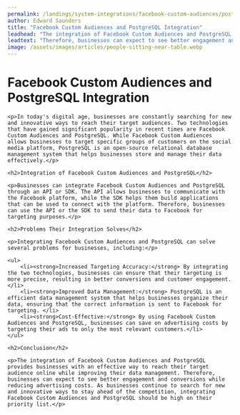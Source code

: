 ```yaml
---
permalink: /landings/system-integrations/facebook-custom-audiences/postgresql
author: Edward Saunders
title: "Facebook Custom Audiences and PostgreSQL Integration"
leadhead: "The integration of Facebook Custom Audiences and PostgreSQL provides businesses with an effective way to reach their target audience online while improving their data management"
leadtext: "Therefore, businesses can expect to see better engagement and conversions while reducing advertising costs. As businesses continue to search for new and innovative ways to stay ahead of the competition, integrating Facebook Custom Audiences and PostgreSQL should be high on their priority list."
image: /assets/images/articles/people-sitting-near-table.webp
---
```

<div class="arttext">	<h1>Facebook Custom Audiences and PostgreSQL Integration</h1>

	<p>In today's digital age, businesses are constantly searching for new and innovative ways to reach their target audiences. Two technologies that have gained significant popularity in recent times are Facebook Custom Audiences and PostgreSQL. While Facebook Custom Audiences allows businesses to target specific groups of customers on the social media platform, PostgreSQL is an open-source relational database management system that helps businesses store and manage their data effectively.</p>

	<h2>Integration of Facebook Custom Audiences and PostgreSQL</h2>

	<p>Businesses can integrate Facebook Custom Audiences and PostgreSQL through an API or SDK. The API allows businesses to communicate with the Facebook platform, while the SDK helps them build applications that can be used to connect with the platform. Therefore, businesses can use the API or the SDK to send their data to Facebook for targeting purposes.</p>

	<h2>Problems Their Integration Solves</h2>

	<p>Integrating Facebook Custom Audiences and PostgreSQL can solve several problems for businesses, including:</p>

	<ul>
		<li><strong>Increased Targeting Accuracy:</strong> By integrating the two technologies, businesses can ensure that their targeting is more precise, resulting in better conversions and customer engagement. </li>
		<li><strong>Improved Data Management:</strong> PostgreSQL is an efficient data management system that helps businesses organize their data, ensuring that the correct information is sent to Facebook for targeting. </li>
		<li><strong>Cost-Effective:</strong> By using Facebook Custom Audiences and PostgreSQL, businesses can save on advertising costs by targeting their ads to only the most relevant customers.</li>
	</ul>

	<h2>Conclusion</h2>

	<p>The integration of Facebook Custom Audiences and PostgreSQL provides businesses with an effective way to reach their target audience online while improving their data management. Therefore, businesses can expect to see better engagement and conversions while reducing advertising costs. As businesses continue to search for new and innovative ways to stay ahead of the competition, integrating Facebook Custom Audiences and PostgreSQL should be high on their priority list.</p>
</div>